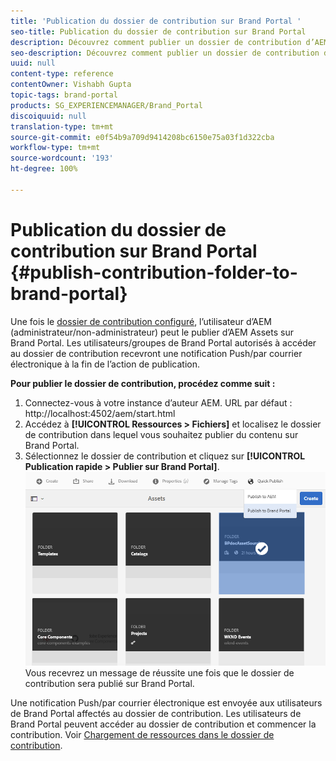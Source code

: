 ```yaml
---
title: 'Publication du dossier de contribution sur Brand Portal '
seo-title: Publication du dossier de contribution sur Brand Portal
description: Découvrez comment publier un dossier de contribution d’AEM Assets sur Brand Portal dans Brand Portal 6.4.5.
seo-description: Découvrez comment publier un dossier de contribution d’AEM Assets sur Brand Portal dans Brand Portal 6.4.5.
uuid: null
content-type: reference
contentOwner: Vishabh Gupta
topic-tags: brand-portal
products: SG_EXPERIENCEMANAGER/Brand_Portal
discoiquuid: null
translation-type: tm+mt
source-git-commit: e0f54b9a709d9414208bc6150e75a03f1d322cba
workflow-type: tm+mt
source-wordcount: '193'
ht-degree: 100%

---
```



# Publication du dossier de contribution sur Brand Portal {#publish-contribution-folder-to-brand-portal}

Une fois le [dossier de contribution configuré](brand-portal-configure-contribution-folder-properties.md), l’utilisateur d’AEM (administrateur/non-administrateur) peut le publier d’AEM Assets sur Brand Portal. Les utilisateurs/groupes de Brand Portal autorisés à accéder au dossier de contribution recevront une notification Push/par courrier électronique à la fin de l’action de publication.

**Pour publier le dossier de contribution, procédez comme suit :**

1. Connectez-vous à votre instance d’auteur AEM.
URL par défaut : http://localhost:4502/aem/start.html
1. Accédez à **[!UICONTROL Ressources > Fichiers]** et localisez le dossier de contribution dans lequel vous souhaitez publier du contenu sur Brand Portal.
1. Sélectionnez le dossier de contribution et cliquez sur **[!UICONTROL Publication rapide > Publier sur Brand Portal]**.
   ![](assets/publish-contribution-folder-to-bp.png)
Vous recevrez un message de réussite une fois que le dossier de contribution sera publié sur Brand Portal.

Une notification Push/par courrier électronique est envoyée aux utilisateurs de Brand Portal affectés au dossier de contribution. Les utilisateurs de Brand Portal peuvent accéder au dossier de contribution et commencer la contribution. Voir [Chargement de ressources dans le dossier de contribution](brand-portal-upload-assets-to-contribution-folder.md).